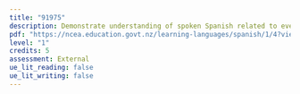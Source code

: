 ```yaml
---
title: "91975"
description: Demonstrate understanding of spoken Spanish related to everyday contexts.
pdf: "https://ncea.education.govt.nz/learning-languages/spanish/1/4?view=standard "
level: "1"
credits: 5
assessment: External
ue_lit_reading: false
ue_lit_writing: false
---
```

